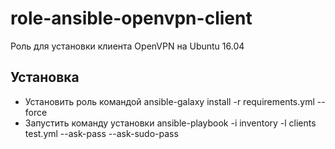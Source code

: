 # role-ansible-openvpn-client
Роль для установки клиента OpenVPN на Ubuntu 16.04

## Установка

- Установить роль командой ansible-galaxy install -r requirements.yml --force
- Запустить команду установки ansible-playbook -i inventory -l clients test.yml --ask-pass --ask-sudo-pass